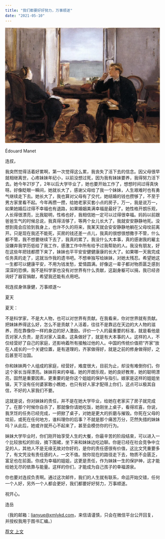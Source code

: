 ```yaml
---
title: "我们都要好好努力，万事顺遂"
date: "2021-05-10"
---
```


![连岳文章](images/连岳文章picture-6.jpg)

Édouard Manet

  

连叔，

  

我突然觉得活着好累啊，第一次觉得这么累，我丧失了活下去的信念。因父母很早就相继离世，心疼妹妹年纪小，以前没想过死，因为我有妹妹要养，我得努力活下去。她今年21岁了，2年以后大学毕业了，她也要开始工作了，想想时间过得真快呀。好像眨眼一瞬间，她就长大了，感谢父母给了我一个妹妹，人生艰难时也有勇气继续走下去。她长大了，我也算对父母有了交代，她结婚的钱也攒够了，不至于男方家里看不起。今年再攒一攒，给她老家买套小点的房子，万一，我是说万一，如果她婚后过得不幸福也有退路，如果婚姻美满幸福是最好了。她性格开朗乐观，人长得很漂亮，比我聪明，性格也好，我相信她一定可以过得很幸福。妈妈以前跟爸爸生气的时候总说，我真得活够了，等两个女儿长大了，我就安安静静地死。没想到竟会应验到我身上，也许不久的将来，我某天就会安安静静地躺在父母坟前离开。只是现在我还不能死，买房的钱还差一点儿，我真的很想很想撒手不管，什么都不管，我不想要继续下去了，我真的累了。我没什么大本事，真的感谢我的雇主没嫌弃我学历低给了我工作，感激工作中所有给予过我帮助的人。我没有朋友，好在这些年把钱都攒下来了，妹妹也平平安安健健康康的长大了。如果哪一天我完成任务真的走了，这就当作我的遗书吧。不想单独写给妹妹，对她太残忍。希望她这一生都可以健康平安，不用为钱发愁，爱情圆满。好像这一辈子都对物质匮乏感到深深的恐惧，我不是科学家也没有对世界有什么贡献，这副身躯可以捐，我已经咨询好了器官捐献，希望我还能有点用吧。

  

祝连叔身体康健，万事顺遂～

  

夏天

  

夏天：

  

不是科学家，不是大人物，也可以对世界有贡献。在我看来，你对世界就有贡献。把妹妹养得这么好，怎么不是贡献？人活着，往往不是靠远在天边的大人物的滋养，而在靠像你一样的身边的好人激励。评价一个人的最重要的标准，就是看他是否对家人负责，是否对家人温柔。这条做好了，就是有大本事的人。这样的人，不仅经营好了自己的家庭，还影响着所有接触过他的人。中国的传统价值把“齐家”放在人成长的一个关键位置，是有道理的，齐家做得好，就是之前的修身做得好，之后甚至可治国。

  

你和妹妹两个人组成的家庭，经营好，难度很大，目前为止，却没有难倒你们，你这个家长当得漂亮。妹妹将来的幸福，她的开朗乐观，她的良好教育，她的聪明漂亮，固然是重要因素，更重要的是你这个姐姐的保护与指引。娘家是这样的姐姐坐镇，天下没有任何婆家敢小瞧她，也只有好人家才配得上你们，这点可以极其自信，不好的人家我们不要。

  

这就是说，你对妹妹的责任，并不是在她大学毕业，给她在老家买了房子就完成了。在那个时候你自杀了，那就像你请她吃饭，她刚坐上桌子，看得欢喜，你说，我烹饪的任务已经完成，一把掀了桌子，对她是更大的折磨与摧毁。你死在父母的坟前，或死在任何地方，谁料理你的后事？不就是那个痛苦万分，茫然失措的妹妹吗？从此后，她或许就开心不起来了，甚至会模仿你的行为。

  

妹妹大学毕业时，你们刚开始享受人生的大餐，你最辛苦的阶段结束，可以进入一个比较放松的阶段，摘下围裙，坐下来和妹妹边吃边聊。你是已经在社会竞争中立足的人，其他人不是无缘无故对你好的，是你的责任感很有价值，这比文凭重要多了，有文凭没有责任感的人，一文不值。按你现在的路径走下去，物质不会匮乏，富足也在前面。你成为幸福的姐姐，这更是责任，作为妹妹一生的保护神，这才能给她无尽的依靠与能量。这样的你们，才能成为自己孩子的幸福源泉。

  

你也要对连叔负责啊。通过这次邮件，我们的人生就有联系，命运开始交错，任何一个人好，另外一个人都会更好，我们都要好好努力，万事顺遂。

  

祝开心。

  

连岳

  

（我的邮箱：lianyue@xmlykd.com，来信请谨慎，只会在微信平台公开回复，并授权我用于图书汇编。）

[荐文 ](http://mp.weixin.qq.com/s?__biz=MjM5NDU0Mjk2MQ==&mid=2651642780&idx=2&sn=ea14ca3f8ceeb84add553bbbfa301f4f&chksm=bd7e5f828a09d694ff0864711df23cf5932657d8719badc60acfa179180dd5f2958f8f6db737&scene=21#wechat_redirect) [上文](http://mp.weixin.qq.com/s?__biz=MjM5NDU0Mjk2MQ==&mid=2651702443&idx=1&sn=37bcf4bc5a0e7fc3b5e0909c26c7e917&chksm=bd7f40b58a08c9a35b36a32734b382574b99ae47304ff59f7ff38761f74533b42c302049c5b0&scene=21#wechat_redirect)
